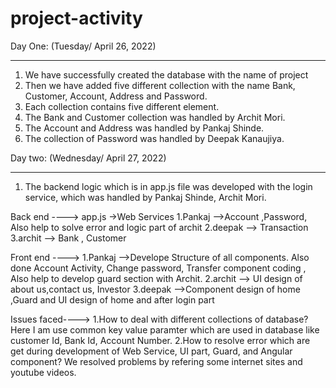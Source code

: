 # project-activity
Day One: (Tuesday/ April 26, 2022)
____________________________________________________

1. We have successfully created the database with the name of project
2. Then we have added five different collection with the name Bank, Customer, Account, Address and Password.
3. Each collection contains five different element.
4. The Bank and Customer collection was handled by Archit Mori.
5. The Account and Address was handled by Pankaj Shinde.
6. The collection of Password was handled by Deepak Kanaujiya.


Day two: (Wednesday/ April 27, 2022)
____________________________________________________

1. The backend logic which is in app.js file was developed with the login service, which was handled by Pankaj Shinde, Archit Mori. 


Back end ----> app.js ->Web Services
                 1.Pankaj -->Account ,Password, Also help to solve error and logic part of archit
                 2.deepak --> Transaction 
                 3.archit --> Bank , Customer

Front end ---->
               1.Pankaj -->Develope Structure of all components. Also done Account Activity, Change password, Transfer component coding , Also help to develop guard section with Archit. 
               2.archit --> UI design of about us,contact us, Investor
               3.deepak -->Component design of home ,Guard and UI design of home and after login part

Issues faced---->
                1.How to deal with different collections of database?
			Here I am use common key value paramter which are used in database like customer Id, Bank Id, Account Number.
                2.How to resolve error which are get during development of Web Service, UI part, Guard, and Angular component?
			We resolved problems by refering some internet sites and youtube videos.
    
